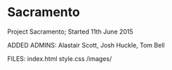 # Sacramento
Project Sacramento; Started 11th June 2015

ADDED ADMINS: Alastair Scott, Josh Huckle, Tom Bell

FILES:
  index.html
  style.css
  /images/
  
